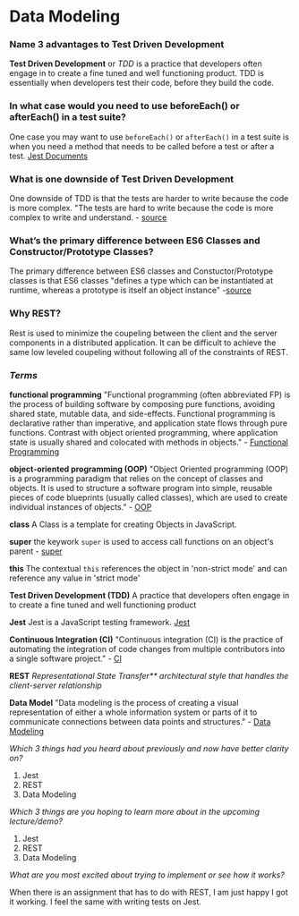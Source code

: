 # Data Modeling # 

### Name 3 advantages to Test Driven Development
**Test Driven Development** or _TDD_ is a practice that developers often engage in to create a fine tuned and well functioning product. TDD is essentially when developers test their code, before they build the code. 

### In what case would you need to use beforeEach() or afterEach() in a test suite?
One case you may want to use `beforeEach()` or `afterEach()` in a test suite is when you need a method that needs to be called before a test or after a test. 
[Jest Documents](https://jestjs.io/docs/setup-teardown)

### What is one downside of Test Driven Development
One downside of TDD is that the tests are harder to write because the code is more complex. "The tests are hard to write because the code is more complex to write and understand. - [source](https://www.fleekitsolutions.com/bdd-vs-tdd-pros-cons/)

### What’s the primary difference between ES6 Classes and Constructor/Prototype Classes?
The primary difference between ES6 classes and Constuctor/Prototype classes is that ES6 classes "defines a type which can be instantiated at runtime, whereas a prototype is itself an object instance" -[source](https://www.toptal.com/javascript/es6-class-chaos-keeps-js-developer-up)

### Why REST?
Rest is used to minimize the coupeling between the client and the server components in a distributed application. It can be difficult to achieve the same low leveled coupeling without following all of the constraints of REST.

### _Terms_
**functional programming**
"Functional programming (often abbreviated FP) is the process of building software by composing pure functions, avoiding shared state, mutable data, and side-effects. Functional programming is declarative rather than imperative, and application state flows through pure functions. Contrast with object oriented programming, where application state is usually shared and colocated with methods in objects." - [Functional Programming](https://medium.com/javascript-scene/master-the-javascript-interview-what-is-functional-programming-7f218c68b3a0)


**object-oriented programming (OOP)**
"Object Oriented programming (OOP) is a programming paradigm that relies on the concept of classes and objects. It is used to structure a software program into simple, reusable pieces of code blueprints (usually called classes), which are used to create individual instances of objects." - [OOP](https://www.educative.io/blog/object-oriented-programming)


**class**
A Class is a template for creating Objects in JavaScript. 


**super**
the keywork `super` is used to access call functions on an object's parent - [super](https://developer.mozilla.org/en-US/docs/Web/JavaScript/Reference/Operators/super)


**this**
The contextual `this` references the object in 'non-strict mode' and can reference any value in 'strict mode'


**Test Driven Development (TDD)**
A practice that developers often engage in to create a fine tuned and well functioning product


**Jest**
Jest is a JavaScript testing framework. [Jest](https://jestjs.io/)


**Continuous Integration (CI)**
"Continuous integration (CI) is the practice of automating the integration of code changes from multiple contributors into a single software project." - [CI](https://www.atlassian.com/continuous-delivery/continuous-integration)


**REST**
_Representational State Transfer** architectural style that handles the client-server relationship_


**Data Model**
"Data modeling is the process of creating a visual representation of either a whole information system or parts of it to communicate connections between data points and structures." - [Data Modeling](https://www.ibm.com/cloud/learn/data-modeling)


_Which 3 things had you heard about previously and now have better clarity on?_


1. Jest 
2. REST
3. Data Modeling 


_Which 3 things are you hoping to learn more about in the upcoming lecture/demo?_


1. Jest 
2. REST 
3. Data Modeling


_What are you most excited about trying to implement or see how it works?_


When there is an assignment that has to do with REST, I am just happy I got it working. I feel the same with writing tests on Jest. 
